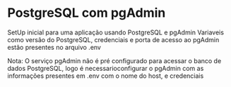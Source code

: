 # PostgreSQL com pgAdmin
SetUp inicial para uma aplicação usando PostgreSQL e pgAdmin
Variaveis como versão do PostgreSQL, credenciais e porta de acesso ao pgAdmin estão presentes no arquivo .env

Nota: O serviço pgAdmin não é pré configurado para acessar o banco de dados PostgreSQL, logo é necessarioconfigurar o pgAdmin com as informações presentes em .env com o nome do host, e credenciais
